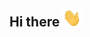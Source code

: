 <div align:"center">
<h2>Hi there <img src="https://github.com/ABSphreak/ABSphreak/blob/master/gifs/Hi.gif" width="30px"><h2>
</div>
<!--
**rafirh/rafirh** is a ✨ _special_ ✨ repository because its `README.md` (this file) appears on your GitHub profile.

Here are some ideas to get you started:

- 🔭 I’m currently working on ...
- 🌱 I’m currently learning ...
- 👯 I’m looking to collaborate on ...
- 🤔 I’m looking for help with ...
- 💬 Ask me about ...
- 📫 How to reach me: ...
- 😄 Pronouns: ...
- ⚡ Fun fact: ...
-->
![GitHub Stats](https://github-readme-stats.vercel.app/api?username=rafirh&theme=radical)

